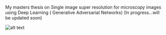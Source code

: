 My masters thesis on Single image super resolution for microscopy images using Deep Learning ( Generative Adversarial Networks) 
(In progress...will be updated soon)

![alt text](https://raw.githubusercontent.com/Saurabh23/Single-Image-Super-resolution-for-high-content-screening-images-using-Deep-Learning/thesis_scripts/prelim_results/111.gif)

